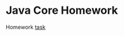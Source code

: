 # Java Core Homework

Homework [task](https://github.com/netology-code/jd-homeworks/blob/master/streams/task2/README.md)
